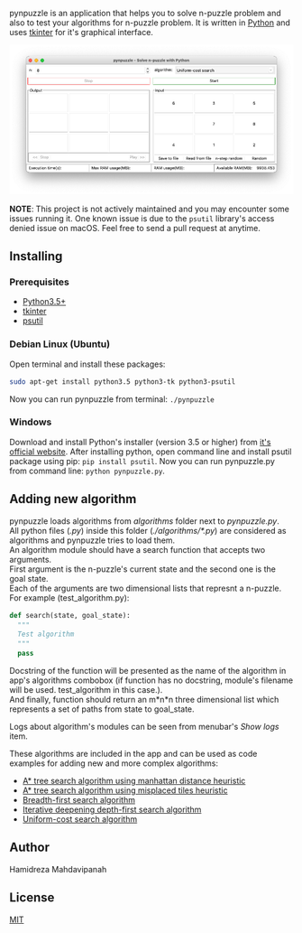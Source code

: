 pynpuzzle is an application that helps you to solve n-puzzle problem and also to test your algorithms for n-puzzle problem.
It is written in [Python](https://www.python.org/) and uses [tkinter](https://wiki.python.org/moin/TkInter) for it's graphical interface.

![pynpuzzle screenshot](./assets/screenshot.png)

**NOTE**: This project is not actively maintained and you may encounter some issues running it. One known issue is due to the `psutil` library's access denied issue on macOS. Feel free to send a pull request at anytime.

## Installing

### Prerequisites

- [Python3.5+](https://www.python.org/)
- [tkinter](https://wiki.python.org/moin/TkInter)
- [psutil](https://github.com/giampaolo/psutil)

### Debian Linux (Ubuntu)

Open terminal and install these packages:

```Bash
sudo apt-get install python3.5 python3-tk python3-psutil
```

Now you can run pynpuzzle from terminal: `./pynpuzzle`

### Windows

Download and install Python's installer (version 3.5 or higher) from [it's official website](https://www.python.org/downloads/). After
installing python, open command line and install psutil package using pip: `pip install psutil`. Now you can run
pynpuzzle.py from command line: `python pynpuzzle.py`.

## Adding new algorithm

pynpuzzle loads algorithms from _algorithms_ folder next to _pynpuzzle.py_.  
All python files (_.py_) inside this folder (_./algorithms/\*.py_) are considered as algorithms and pynpuzzle tries to load them.  
An algorithm module should have a search function that accepts two arguments.  
First argument is the n-puzzle's current state and the second one is the goal state.  
Each of the arguments are two dimensional lists that represnt a n-puzzle.
For example (test_algorithm.py):

```Python
def search(state, goal_state):
  """
  Test algorithm
  """
  pass

```

Docstring of the function will be presented as the name of the algorithm in app's algorithms combobox (if function has no docstring, module's filename will be used. test_algorithm in this case.).  
And finally, function should return an m\*n\*n three dimensional list which represents a set of paths from state to goal_state.

Logs about algorithm's modules can be seen from menubar's _Show logs_ item.

These algorithms are included in the app and can be used as code examples for adding new and more complex algorithms:

- [A\* tree search algorithm using manhattan distance heuristic](./algorithms/a_star_tree_manhattan_distance.py)
- [A\* tree search algorithm using misplaced tiles heuristic](./algorithms/a_star_tree_misplaced_tiles.py)
- [Breadth-first search algorithm](./algorithms/breadth_first_search.py)
- [Iterative deepening depth-first search algorithm](./algorithms/ids.py)
- [Uniform-cost search algorithm](./algorithms/uniform_cost_search.py)

## Author

Hamidreza Mahdavipanah

## License

[MIT](./LICENSE)
